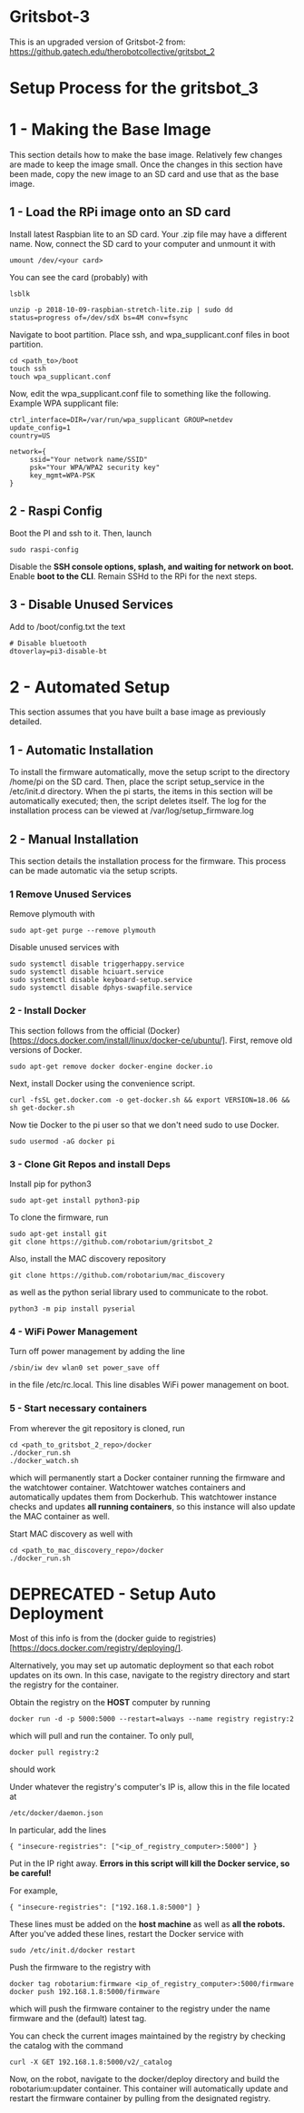# Gritsbot-3
This is an upgraded version of Gritsbot-2 from: https://github.gatech.edu/therobotcollective/gritsbot_2

# Setup Process for the gritsbot\_3

# 1 - Making the Base Image

This section details how to make the base image.  Relatively few changes are made to keep the image small.  Once the changes in this section have been made, copy the new image to an SD card and use that as the base image.

## 1 - Load the RPi image onto an SD card

Install latest Raspbian lite to an SD card.  Your .zip file may have a different name. Now, connect the SD card to your computer and unmount it with 
```
umount /dev/<your card>
``` 

You can see the card (probably) with 
```
lsblk
```

```
unzip -p 2018-10-09-raspbian-stretch-lite.zip | sudo dd status=progress of=/dev/sdX bs=4M conv=fsync 
```
 
Navigate to boot partition.  Place ssh, and wpa\_supplicant.conf files in boot partition.

```
cd <path_to>/boot
touch ssh 
touch wpa_supplicant.conf
```

Now, edit the wpa\_supplicant.conf file to something like the following.  Example WPA supplicant file:

```
ctrl_interface=DIR=/var/run/wpa_supplicant GROUP=netdev
update_config=1
country=US

network={
     ssid="Your network name/SSID"
     psk="Your WPA/WPA2 security key"
     key_mgmt=WPA-PSK
}
```

## 2 - Raspi Config

Boot the PI and ssh to it.  Then, launch

```
sudo raspi-config
```

Disable the **SSH console options, splash, and waiting for network on boot.** Enable **boot to the CLI**.  Remain SSHd to the RPi for the next steps.

## 3 - Disable Unused Services 

Add to /boot/config.txt the text

```
# Disable bluetooth
dtoverlay=pi3-disable-bt
```

# 2 - Automated Setup

This section assumes that you have built a base image as previously detailed.

## 1 - Automatic Installation

To install the firmware automatically, move the setup script to the directory /home/pi on the SD card.  Then, place the script setup\_service in the /etc/init.d directory.  When the pi starts, the items in this section will be automatically executed; then, the script deletes itself.  The log for the installation process can be viewed at /var/log/setup\_firmware.log

## 2 - Manual Installation

This section details the installation process for the firmware.  This process can be made automatic via the setup scripts.

### 1 Remove Unused Services

Remove plymouth with 

```
sudo apt-get purge --remove plymouth
```

Disable unused services with 

```
sudo systemctl disable triggerhappy.service
sudo systemctl disable hciuart.service
sudo systemctl disable keyboard-setup.service
sudo systemctl disable dphys-swapfile.service
```

### 2 - Install Docker

This section follows from the official (Docker)[https://docs.docker.com/install/linux/docker-ce/ubuntu/].  First, remove old versions of Docker.

```
sudo apt-get remove docker docker-engine docker.io
```

Next, install Docker using the convenience script.

```
curl -fsSL get.docker.com -o get-docker.sh && export VERSION=18.06 && sh get-docker.sh
```

Now tie Docker to the pi user so that we don't need sudo to use Docker.

```
sudo usermod -aG docker pi
```

### 3 - Clone Git Repos and install Deps

Install pip for python3

```
sudo apt-get install python3-pip
```

To clone the firmware, run
```
sudo apt-get install git
git clone https://github.com/robotarium/gritsbot_2
```

Also, install the MAC discovery repository
```
git clone https://github.com/robotarium/mac_discovery
```

as well as the python serial library used to communicate to the robot.

```
python3 -m pip install pyserial
```

### 4 - WiFi Power Management

Turn off power management by adding the line
```
/sbin/iw dev wlan0 set power_save off
```

in the file /etc/rc.local.  This line disables WiFi power management on boot.

### 5 - Start necessary containers

From wherever the git repository is cloned, run 
```
cd <path_to_gritsbot_2_repo>/docker
./docker_run.sh
./docker_watch.sh
```
which will permanently start a Docker container running the firmware and the watchtower container.  Watchtower watches containers and automatically updates them from Dockerhub.  This watchtower instance
checks and updates **all running containers**, so this instance will also update the MAC container as well.

Start MAC discovery as well with
```
cd <path_to_mac_discovery_repo>/docker
./docker_run.sh
```

# DEPRECATED - Setup Auto Deployment

Most of this info is from the (docker guide to registries)[https://docs.docker.com/registry/deploying/].

Alternatively, you may set up automatic deployment so that each robot updates on its own.  In this case, navigate to the registry directory and 
start the registry for the container.  

Obtain the registry on the **HOST** computer by running 
```
docker run -d -p 5000:5000 --restart=always --name registry registry:2
```
which will pull and run the container.  To only pull,
```
docker pull registry:2
```
should work

Under whatever the registry's computer's IP is, allow this in the file located at 
```
/etc/docker/daemon.json
```
In particular, add the lines
```
{ "insecure-registries": ["<ip_of_registry_computer>:5000"] }
```
Put in the IP right away.  **Errors in this script will kill the Docker service, so be careful!**

For example,
```
{ "insecure-registries": ["192.168.1.8:5000"] }
```
These lines must be added on the **host machine** as well as **all the robots.**  After you've added these lines, restart the Docker service with 
```
sudo /etc/init.d/docker restart
```

Push the firmware to the registry with 
```
docker tag robotarium:firmware <ip_of_registry_computer>:5000/firmware
docker push 192.168.1.8:5000/firmware
```
which will push the firmware container to the registry under the name firmware and the (default) latest tag.

You can check the current images maintained by the registry by checking the catalog with the command
```
curl -X GET 192.168.1.8:5000/v2/_catalog
```

Now, on the robot, navigate to the docker/deploy directory and build the robotarium:updater container.  This container will automatically update 
and restart the firmware container by pulling from the designated registry.


